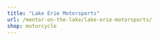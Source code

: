 ```yaml
---
title: "Lake Erie Motorsports"
url: /mentor-on-the-lake/lake-erie-motorsports/
shop: motorcycle
---
```

